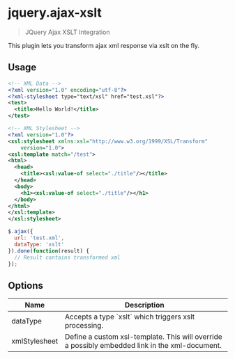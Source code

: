 # jquery.ajax-xslt
> JQuery Ajax XSLT Integration

This plugin lets you transform ajax xml response via xslt on the fly.


## Usage

```xml
<!-- XML Data -->
<?xml version="1.0" encoding="utf-8"?>
<?xml-stylesheet type="text/xsl" href="test.xsl"?>
<test> 
  <title>Hello World!</title>
</test>
```

```xml
<!-- XML Stylesheet -->
<?xml version="1.0"?> 
<xsl:stylesheet xmlns:xsl="http://www.w3.org/1999/XSL/Transform" 
    version="1.0">
<xsl:template match="/test">
<html>
  <head>
    <title><xsl:value-of select="./title"/></title>
  </head>
  <body>
    <h1><xsl:value-of select="./title"/></h1>
  </body>
</html>
</xsl:template>
</xsl:stylesheet>
```

```js
$.ajax({
  url: 'test.xml',
  dataType: 'xslt'
}).done(function(result) {
  // Result contains transformed xml
});
```

## Options

<table>
  <thead>
    <tr>
      <th>Name</th>
      <th>Description</th>
    </tr>
  </thead>
  <tbody>
    <tr>
      <td>dataType</td>
      <td>Accepts a type `xslt` which triggers xslt processing.</td>
    </tr>
    <tr>
      <td>xmlStylesheet</td>
      <td>Define a custom xsl-template. This will override a possibly embedded link in the xml-document.</td>
    </tr>
  </tbody>
</table>
